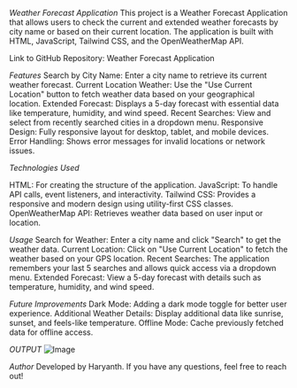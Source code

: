*Weather Forecast Application*
This project is a Weather Forecast Application that allows users to check the current and extended weather forecasts by city name or based on their current location. The application is built with HTML, JavaScript, Tailwind CSS, and the OpenWeatherMap API.

Link to GitHub Repository: Weather Forecast Application

*Features*
Search by City Name: Enter a city name to retrieve its current weather forecast.
Current Location Weather: Use the "Use Current Location" button to fetch weather data based on your geographical location.
Extended Forecast: Displays a 5-day forecast with essential data like temperature, humidity, and wind speed.
Recent Searches: View and select from recently searched cities in a dropdown menu.
Responsive Design: Fully responsive layout for desktop, tablet, and mobile devices.
Error Handling: Shows error messages for invalid locations or network issues.

*Technologies Used*

HTML: For creating the structure of the application.
JavaScript: To handle API calls, event listeners, and interactivity.
Tailwind CSS: Provides a responsive and modern design using utility-first CSS classes.
OpenWeatherMap API: Retrieves weather data based on user input or location.

*Usage* 
Search for Weather: Enter a city name and click "Search" to get the weather data.
Current Location: Click on "Use Current Location" to fetch the weather based on your GPS location.
Recent Searches: The application remembers your last 5 searches and allows quick access via a dropdown menu.
Extended Forecast: View a 5-day forecast with details such as temperature, humidity, and wind speed.

*Future Improvements*
Dark Mode: Adding a dark mode toggle for better user experience.
Additional Weather Details: Display additional data like sunrise, sunset, and feels-like temperature.
Offline Mode: Cache previously fetched data for offline access.

*OUTPUT*
![Image](https://github.com/user-attachments/assets/abee9a92-cc1d-43e0-9244-c402d0894b92)

*Author*
Developed by Haryanth. If you have any questions, feel free to reach out!





